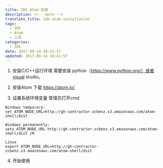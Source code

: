 ```yaml
---
title: IDE Atom 安装
description: <!-- more -->
translate_title: ide-atom-installation
tags:
  - IDE
  - Atom
  - 工具
categories:
  - IDE
date: 2017-09-14 10:41:57
updated: 2017-09-14 10:41:57
---
```



1. 安装C/C++运行环境
需要安装 python（https://www.python.org/）或者visual studio，

2. 安装Atom
下载 https://atom.io/

3. 设置系统环境变量
管理员打开cmd
```
Windows temporary:
set ATOM_NODE_URL=http://gh-contractor-zcbenz.s3.amazonaws.com/atom-shell/dist

Windows permanently:
setx ATOM_NODE_URL http://gh-contractor-zcbenz.s3.amazonaws.com/atom-shell/dist /M

Linux
export ATOM_NODE_URL=http://gh-contractor-zcbenz.s3.amazonaws.com/atom-shell/dist
```

4. 开始使用
